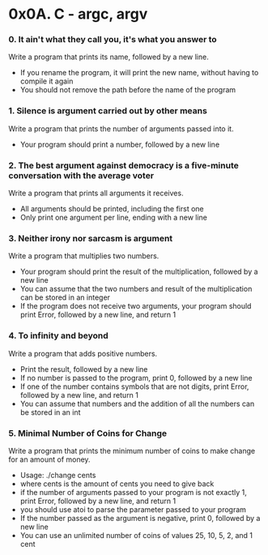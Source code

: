 # 0x0A. C - argc, argv

### 0. It ain't what they call you, it's what you answer to
Write a program that prints its name, followed by a new line.

 - If you rename the program, it will print the new name, without having to compile it again
 - You should not remove the path before the name of the program

### 1. Silence is argument carried out by other means
Write a program that prints the number of arguments passed into it.

 - Your program should print a number, followed by a new line

### 2. The best argument against democracy is a five-minute conversation with the average voter
Write a program that prints all arguments it receives.

 - All arguments should be printed, including the first one
 - Only print one argument per line, ending with a new line

### 3. Neither irony nor sarcasm is argument
Write a program that multiplies two numbers.

 - Your program should print the result of the multiplication, followed by a new line
 - You can assume that the two numbers and result of the multiplication can be stored in an integer
 - If the program does not receive two arguments, your program should print Error, followed by a new line, and return 1

### 4. To infinity and beyond
Write a program that adds positive numbers.

 - Print the result, followed by a new line
 - If no number is passed to the program, print 0, followed by a new line
 - If one of the number contains symbols that are not digits, print Error, followed by a new line, and return 1
 - You can assume that numbers and the addition of all the numbers can be stored in an int

### 5. Minimal Number of Coins for Change
Write a program that prints the minimum number of coins to make change for an amount of money.

 - Usage: ./change cents
 - where cents is the amount of cents you need to give back
 - if the number of arguments passed to your program is not exactly 1, print Error, followed by a new line, and return 1
 - you should use atoi to parse the parameter passed to your program
 - If the number passed as the argument is negative, print 0, followed by a new line
 - You can use an unlimited number of coins of values 25, 10, 5, 2, and 1 cent

